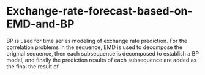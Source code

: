 # Exchange-rate-forecast-based-on-EMD-and-BP
BP is used for time series modeling of exchange rate prediction. For the correlation problems in the sequence, EMD is used to decompose the original sequence, then each subsequence is decomposed to establish a BP model, and finally the prediction results of each subsequence are added as the final the result of
